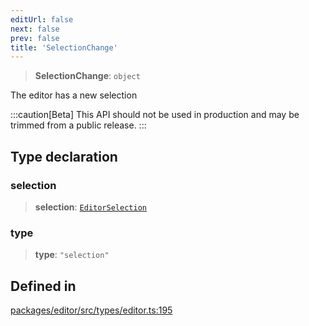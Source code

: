 ```yaml
---
editUrl: false
next: false
prev: false
title: 'SelectionChange'
---
```


> **SelectionChange**: `object`

The editor has a new selection

:::caution[Beta]
This API should not be used in production and may be trimmed from a public release.
:::

## Type declaration

### selection

> **selection**: [`EditorSelection`](/api/types/editor/type-aliases/editorselection/)

### type

> **type**: `"selection"`

## Defined in

[packages/editor/src/types/editor.ts:195](https://github.com/portabletext/editor/blob/66b5022fc4919e0540c704fbecb8ab8f991c2439/packages/editor/src/types/editor.ts#L195)
